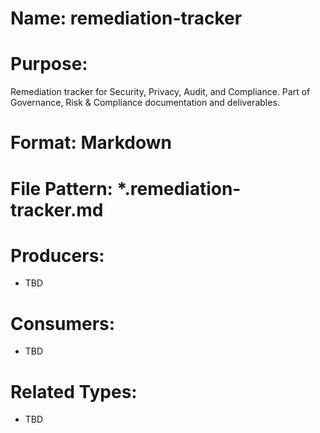 # Name: remediation-tracker

# Purpose:
Remediation tracker for Security, Privacy, Audit, and Compliance. Part of Governance, Risk & Compliance documentation and deliverables.

# Format: Markdown

# File Pattern: *.remediation-tracker.md

# Producers:
- TBD

# Consumers:
- TBD

# Related Types:
- TBD
